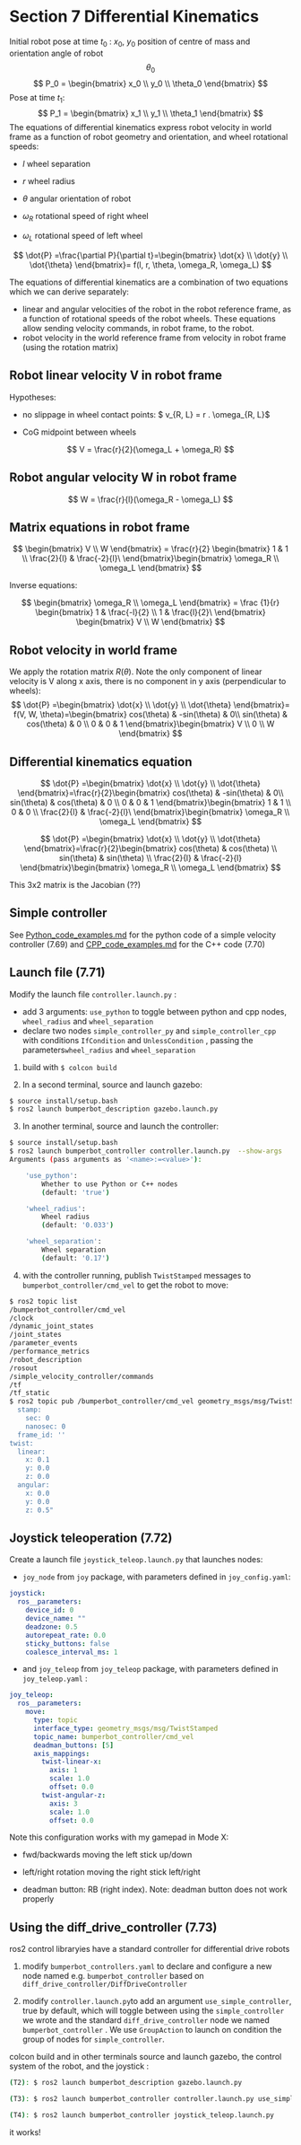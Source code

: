 # Section 7 Differential Kinematics

Initial robot pose at time $t_0$ : $x_0$, $y_0$ position of centre of mass and orientation angle of robot $$\theta_0$$
$$
P_0 = \begin{bmatrix} x_0 \\ y_0 \\ \theta_0 \end{bmatrix}
$$
Pose at time $t_1$:
$$
P_1 = \begin{bmatrix} x_1 \\ y_1 \\ \theta_1 \end{bmatrix}
$$
The equations of differential kinematics express robot velocity in world frame as a function of robot geometry and orientation, and wheel rotational speeds:

* $l$ wheel separation 

* $r$ wheel radius 
* $\theta$ angular orientation of robot

* $\omega_R$ rotational speed of right wheel

* $\omega_L$ rotational speed of left wheel

$$
\dot{P} =\frac{\partial P}{\partial t}=\begin{bmatrix} \dot{x} \\ \dot{y} \\ \dot{\theta} \end{bmatrix}= f(l, r, \theta,  \omega_R, \omega_L)
$$

The equations of differential kinematics are a combination of two equations which we can derive separately: 

* linear and angular velocities of the robot in the robot reference frame, as a function of rotational speeds of the robot wheels. These equations allow sending velocity commands, in robot frame, to the robot. 
* robot velocity in the world reference frame from velocity in robot frame (using the rotation matrix)

##  Robot linear velocity V in robot frame

Hypotheses: 

* no slippage in wheel contact points: $ v_{R, L} = r . \omega_{R, L}$

*  CoG midpoint between wheels

$$
V = \frac{r}{2}(\omega_L + \omega_R)
$$

## Robot angular velocity W in robot frame

$$
W = \frac{r}{l}(\omega_R - \omega_L)
$$

## Matrix equations in robot frame

$$
\begin{bmatrix} V \\ W \end{bmatrix} = \frac{r}{2} \begin{bmatrix} 1 & 1 \\ \frac{2}{l} & \frac{-2}{l}\  \end{bmatrix}\begin{bmatrix} \omega_R \\ \omega_L \end{bmatrix}
$$

Inverse equations:


$$
\begin{bmatrix} \omega_R \\ \omega_L \end{bmatrix} = \frac {1}{r} \begin{bmatrix} 1 & \frac{-l}{2} \\ 1 & \frac{l}{2}\  \end{bmatrix} \begin{bmatrix} V \\ W \end{bmatrix}
$$

## Robot velocity in world frame

We apply the rotation matrix $R(\theta)$. Note the only component of linear velocity is V along x axis, there is no component in y axis (perpendicular to wheels):
$$
\dot{P} =\begin{bmatrix} \dot{x} \\ \dot{y} \\ \dot{\theta} \end{bmatrix}= f(V, W, \theta)=\begin{bmatrix} cos(\theta) & -sin(\theta) & 0\\ sin(\theta) & cos(\theta) & 0 \\ 0 & 0 & 1 \end{bmatrix}\begin{bmatrix} V \\ 0 \\ W \end{bmatrix}
$$

## Differential kinematics equation

$$
\dot{P} =\begin{bmatrix} \dot{x} \\ \dot{y} \\ \dot{\theta} \end{bmatrix}=\frac{r}{2}\begin{bmatrix} cos(\theta) & -sin(\theta) & 0\\ sin(\theta) & cos(\theta) & 0 \\ 0 & 0 & 1 \end{bmatrix}\begin{bmatrix} 1 & 1 \\ 0 & 0 \\ \frac{2}{l} & \frac{-2}{l}\  \end{bmatrix}\begin{bmatrix} \omega_R \\ \omega_L \end{bmatrix}
$$

$$
\dot{P} =\begin{bmatrix} \dot{x} \\ \dot{y} \\ \dot{\theta} \end{bmatrix}=\frac{r}{2}\begin{bmatrix} cos(\theta) & cos(\theta) \\ sin(\theta) & sin(\theta)  \\ \frac{2}{l} & \frac{-2}{l} \end{bmatrix}\begin{bmatrix} \omega_R \\ \omega_L \end{bmatrix}
$$

This 3x2 matrix is the Jacobian (??)

## Simple controller

See [Python_code_examples.md](./Python_code_examples.md) for the python code of a simple velocity controller (7.69) and [CPP_code_examples.md](CPP_code_examples.md) for the C++ code (7.70)

## Launch file (7.71)

Modify the launch file `controller.launch.py` :

* add 3 arguments: `use_python` to toggle between python and cpp nodes, `wheel_radius` and `wheel_separation`
* declare two nodes `simple_controller_py` and `simple_controller_cpp` with conditions `IfCondition` and `UnlessCondition` , passing the parameters`wheel_radius` and `wheel_separation`

1. build with `$ colcon build` 

2. In a second terminal, source and launch gazebo:

```bash
$ source install/setup.bash
$ ros2 launch bumperbot_description gazebo.launch.py
```

3. In another terminal, source and launch the controller:

```bash
$ source install/setup.bash
$ ros2 launch bumperbot_controller controller.launch.py  --show-args
Arguments (pass arguments as '<name>:=<value>'):

    'use_python':
        Whether to use Python or C++ nodes
        (default: 'true')

    'wheel_radius':
        Wheel radius
        (default: '0.033')

    'wheel_separation':
        Wheel separation
        (default: '0.17')
```

4. with the controller running, publish `TwistStamped` messages to `bumperbot_controller/cmd_vel` to get the robot to move:

```bash
$ ros2 topic list
/bumperbot_controller/cmd_vel
/clock
/dynamic_joint_states
/joint_states
/parameter_events
/performance_metrics
/robot_description
/rosout
/simple_velocity_controller/commands
/tf
/tf_static
$ ros2 topic pub /bumperbot_controller/cmd_vel geometry_msgs/msg/TwistStamped "header:
  stamp:
    sec: 0
    nanosec: 0
  frame_id: ''
twist:
  linear:
    x: 0.1
    y: 0.0
    z: 0.0
  angular:
    x: 0.0
    y: 0.0
    z: 0.5" 
```

## Joystick teleoperation (7.72)

Create a launch file `joystick_teleop.launch.py` that launches nodes:

* `joy_node` from `joy` package, with parameters defined in `joy_config.yaml`:

```yaml
joystick:
  ros__parameters:
    device_id: 0
    device_name: ""
    deadzone: 0.5
    autorepeat_rate: 0.0
    sticky_buttons: false
    coalesce_interval_ms: 1
```

* and `joy_teleop` from `joy_teleop` package, with parameters defined in `joy_teleop.yaml` :

```yaml
joy_teleop:
  ros__parameters:
    move:
      type: topic
      interface_type: geometry_msgs/msg/TwistStamped
      topic_name: bumperbot_controller/cmd_vel
      deadman_buttons: [5]
      axis_mappings:
        twist-linear-x:
          axis: 1
          scale: 1.0
          offset: 0.0
        twist-angular-z:
          axis: 3
          scale: 1.0
          offset: 0.0
```

Note this configuration works with my gamepad in Mode X:

* fwd/backwards moving the left stick up/down 

* left/right rotation moving the right stick left/right

* deadman button: RB (right index). Note: deadman button does not work properly

## Using the diff_drive_controller (7.73) 

ros2 control libraryies have a standard controller for differential drive robots

1. modify `bumperbot_controllers.yaml` to declare and configure a new node named e.g. `bumperbot_controller` based on `diff_drive_controller/DiffDriveController`

2. modify `controller.launch.py`to add an argument `use_simple_controller`, true by default, which will toggle between using the `simple_controller` we wrote and the standard `diff_drive_controller` node we named `bumperbot_controller` . We use `GroupAction` to launch on condition the group of nodes for `simple_controller`.

colcon build and in other terminals source and launch gazebo, the control system of the robot, and the joystick :

```bash
(T2): $ ros2 launch bumperbot_description gazebo.launch.py 

(T3): $ ros2 launch bumperbot_controller controller.launch.py use_simple_controller:=false

(T4): $ ros2 launch bumperbot_controller joystick_teleop.launch.py
```

it works!